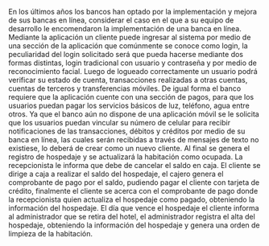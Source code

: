 En los últimos años los bancos han optado por la implementación y mejora de sus bancas
en línea, considerar el caso en el que a su equipo de desarrollo le encomendaron la
implementación de una banca en línea.
Mediante la aplicación un cliente puede ingresar al sistema por medio de una sección de la
aplicación que comúnmente se conoce como login, la peculiaridad del login solicitado será
que pueda hacerse mediante dos formas distintas, login tradicional con usuario y
contraseña y por medio de reconocimiento facial. Luego de logueado correctamente un
usuario podrá verificar su estado de cuenta, transacciones realizadas a otras cuentas,
cuentas de terceros y transferencias móviles. De igual forma el banco requiere que la
aplicación cuente con una sección de pagos, para que los usuarios puedan pagar los
servicios básicos de luz, teléfono, agua entre otros. Ya que el banco aún no dispone de una
aplicación móvil se le solicita que los usuarios puedan vincular su número de celular para
recibir notificaciones de las transacciones, débitos y créditos por medio de su banca en
línea, las cuales serán recibidas a través de mensajes de texto no existiese, lo deberá de
crear como un nuevo cliente.
Al final se genera el registro de hospedaje y se actualizará la habitación como ocupada. La
recepcionista le informa que debe de cancelar el saldo en caja. El cliente se dirige a caja a
realizar el saldo del hospedaje, el cajero genera el comprobante de pago por el saldo,
pudiendo pagar el cliente con tarjeta de crédito, finalmente el cliente se acerca con el
comprobante de pago donde la recepcionista quien actualiza el hospedaje como pagado,
obteniendo la información del hospedaje. El día que vence el hospedaje el cliente informa
al administrador que se retira del hotel, el administrador registra el alta del hospedaje,
obteniendo la información del hospedaje y genera una orden de limpieza de la habitación.

